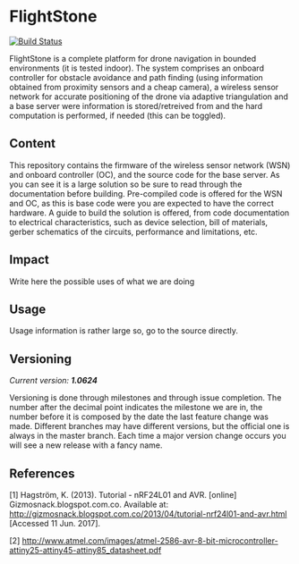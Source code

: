 # FlightStone

[![Build Status](https://travis-ci.org/asmateus/flight-stone.svg?branch=master)](https://travis-ci.org/asmateus/flight-stone)



FlightStone is a complete platform for drone navigation in bounded environments (it is tested indoor). The system comprises an onboard controller for obstacle avoidance and path finding (using information obtained from proximity sensors and a cheap camera), a wireless sensor network for accurate positioning of the drone via adaptive triangulation and a base server were information is stored/retreived from and the hard computation is performed, if needed (this can be toggled).

## Content
This repository contains the firmware of the wireless sensor network (WSN) and onboard controller (OC), and the source code for the base server. As you can see it is a large solution so be sure to read through the documentation before building. Pre-compiled code is offered for the WSN and OC, as this is base code were you are expected to have the correct hardware. A guide to build the solution is offered, from code documentation to electrical characteristics, such as device selection, bill of materials, gerber schematics of the circuits, performance and limitations, etc.

## Impact
Write here the possible uses of what we are doing

## Usage
Usage information is rather large so, go to the source directly.

## Versioning
*Current version: **1.0624***

Versioning is done through milestones and through issue completion. The number after the decimal point indicates the milestone we are in, the number before it is composed by the date the last feature change was made. Different branches may have different versions, but the official one is always in the master branch. Each time a major version change occurs you will see a new release with a fancy name.

## References

[1] Hagström, K. (2013). Tutorial - nRF24L01 and AVR. [online] Gizmosnack.blogspot.com.co. Available at: http://gizmosnack.blogspot.com.co/2013/04/tutorial-nrf24l01-and-avr.html [Accessed 11 Jun. 2017].

[2] http://www.atmel.com/images/atmel-2586-avr-8-bit-microcontroller-attiny25-attiny45-attiny85_datasheet.pdf
